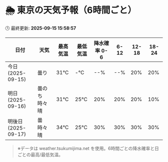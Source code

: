 # 🌦️ 東京の天気予報（6時間ごと）

🕒 最終更新: **2025-09-15 15:58:57**

| 日付 | 天気 | 最高気温 | 最低気温 | 降水確率 0-6 | 6-12 | 12-18 | 18-24 |
|------|------|----------|----------|------------|------|------|------|
| 今日 (2025-09-15) | 曇り | 31℃ | -℃ | --% | --% | 20% | 20% |
| 明日 (2025-09-16) | 曇のち時々晴 | 31℃ | 25℃ | 20% | 20% | 20% | 10% |
| 明後日 (2025-09-17) | 曇時々晴 | 34℃ | 25℃ | 30% | 30% | 30% | 30% |

> ※データは weather.tsukumijima.net を使用。6時間ごとの降水確率と日ごとの最高/最低気温。